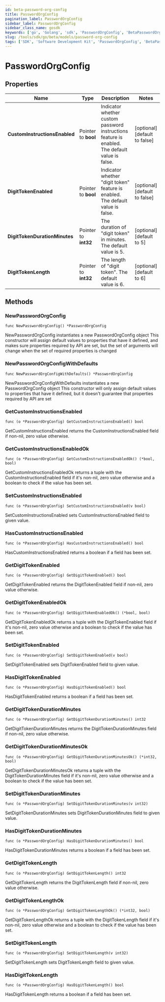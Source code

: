 ```yaml
---
id: beta-password-org-config
title: PasswordOrgConfig
pagination_label: PasswordOrgConfig
sidebar_label: PasswordOrgConfig
sidebar_class_name: gosdk
keywords: ['go', 'Golang', 'sdk', 'PasswordOrgConfig', 'BetaPasswordOrgConfig'] 
slug: /tools/sdk/go/beta/models/password-org-config
tags: ['SDK', 'Software Development Kit', 'PasswordOrgConfig', 'BetaPasswordOrgConfig']
---
```


# PasswordOrgConfig

## Properties

Name | Type | Description | Notes
------------ | ------------- | ------------- | -------------
**CustomInstructionsEnabled** | Pointer to **bool** | Indicator whether custom password instructions feature is enabled. The default value is false. | [optional] [default to false]
**DigitTokenEnabled** | Pointer to **bool** | Indicator whether \"digit token\" feature is enabled. The default value is false. | [optional] [default to false]
**DigitTokenDurationMinutes** | Pointer to **int32** | The duration of \"digit token\" in minutes. The default value is 5. | [optional] [default to 5]
**DigitTokenLength** | Pointer to **int32** | The length of \"digit token\". The default value is 6. | [optional] [default to 6]

## Methods

### NewPasswordOrgConfig

`func NewPasswordOrgConfig() *PasswordOrgConfig`

NewPasswordOrgConfig instantiates a new PasswordOrgConfig object
This constructor will assign default values to properties that have it defined,
and makes sure properties required by API are set, but the set of arguments
will change when the set of required properties is changed

### NewPasswordOrgConfigWithDefaults

`func NewPasswordOrgConfigWithDefaults() *PasswordOrgConfig`

NewPasswordOrgConfigWithDefaults instantiates a new PasswordOrgConfig object
This constructor will only assign default values to properties that have it defined,
but it doesn't guarantee that properties required by API are set

### GetCustomInstructionsEnabled

`func (o *PasswordOrgConfig) GetCustomInstructionsEnabled() bool`

GetCustomInstructionsEnabled returns the CustomInstructionsEnabled field if non-nil, zero value otherwise.

### GetCustomInstructionsEnabledOk

`func (o *PasswordOrgConfig) GetCustomInstructionsEnabledOk() (*bool, bool)`

GetCustomInstructionsEnabledOk returns a tuple with the CustomInstructionsEnabled field if it's non-nil, zero value otherwise
and a boolean to check if the value has been set.

### SetCustomInstructionsEnabled

`func (o *PasswordOrgConfig) SetCustomInstructionsEnabled(v bool)`

SetCustomInstructionsEnabled sets CustomInstructionsEnabled field to given value.

### HasCustomInstructionsEnabled

`func (o *PasswordOrgConfig) HasCustomInstructionsEnabled() bool`

HasCustomInstructionsEnabled returns a boolean if a field has been set.

### GetDigitTokenEnabled

`func (o *PasswordOrgConfig) GetDigitTokenEnabled() bool`

GetDigitTokenEnabled returns the DigitTokenEnabled field if non-nil, zero value otherwise.

### GetDigitTokenEnabledOk

`func (o *PasswordOrgConfig) GetDigitTokenEnabledOk() (*bool, bool)`

GetDigitTokenEnabledOk returns a tuple with the DigitTokenEnabled field if it's non-nil, zero value otherwise
and a boolean to check if the value has been set.

### SetDigitTokenEnabled

`func (o *PasswordOrgConfig) SetDigitTokenEnabled(v bool)`

SetDigitTokenEnabled sets DigitTokenEnabled field to given value.

### HasDigitTokenEnabled

`func (o *PasswordOrgConfig) HasDigitTokenEnabled() bool`

HasDigitTokenEnabled returns a boolean if a field has been set.

### GetDigitTokenDurationMinutes

`func (o *PasswordOrgConfig) GetDigitTokenDurationMinutes() int32`

GetDigitTokenDurationMinutes returns the DigitTokenDurationMinutes field if non-nil, zero value otherwise.

### GetDigitTokenDurationMinutesOk

`func (o *PasswordOrgConfig) GetDigitTokenDurationMinutesOk() (*int32, bool)`

GetDigitTokenDurationMinutesOk returns a tuple with the DigitTokenDurationMinutes field if it's non-nil, zero value otherwise
and a boolean to check if the value has been set.

### SetDigitTokenDurationMinutes

`func (o *PasswordOrgConfig) SetDigitTokenDurationMinutes(v int32)`

SetDigitTokenDurationMinutes sets DigitTokenDurationMinutes field to given value.

### HasDigitTokenDurationMinutes

`func (o *PasswordOrgConfig) HasDigitTokenDurationMinutes() bool`

HasDigitTokenDurationMinutes returns a boolean if a field has been set.

### GetDigitTokenLength

`func (o *PasswordOrgConfig) GetDigitTokenLength() int32`

GetDigitTokenLength returns the DigitTokenLength field if non-nil, zero value otherwise.

### GetDigitTokenLengthOk

`func (o *PasswordOrgConfig) GetDigitTokenLengthOk() (*int32, bool)`

GetDigitTokenLengthOk returns a tuple with the DigitTokenLength field if it's non-nil, zero value otherwise
and a boolean to check if the value has been set.

### SetDigitTokenLength

`func (o *PasswordOrgConfig) SetDigitTokenLength(v int32)`

SetDigitTokenLength sets DigitTokenLength field to given value.

### HasDigitTokenLength

`func (o *PasswordOrgConfig) HasDigitTokenLength() bool`

HasDigitTokenLength returns a boolean if a field has been set.


